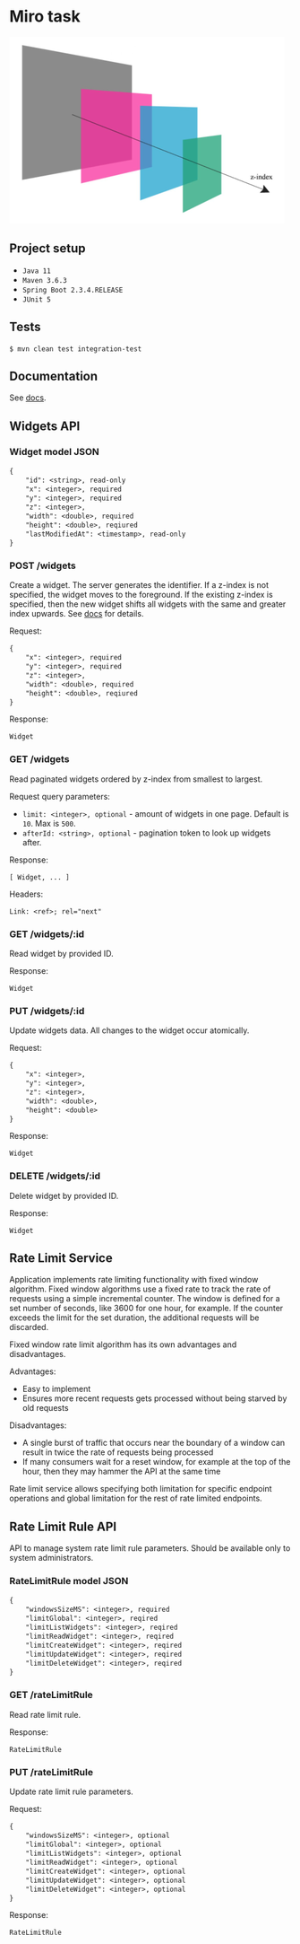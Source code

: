 # Miro task 
![Miro](docs/images/miro.png)

## Project setup
* `Java 11`
* `Maven 3.6.3`
* `Spring Boot 2.3.4.RELEASE`
* `JUnit 5`

## Tests

```
$ mvn clean test integration-test
```

## Documentation

See [docs](docs/Miro_Take_Home_Test_(Java).pdf).

## Widgets API

### Widget model JSON
```
{
    "id": <string>, read-only
    "x": <integer>, required
    "y": <integer>, required
    "z": <integer>,
    "width": <double>, required
    "height": <double>, reqiured
    "lastModifiedAt": <timestamp>, read-only
}
```

### POST /widgets

Create a widget. The server generates the identifier. If a z-index is not specified, the widget moves to the foreground. If the existing
z-index is specified, then the new widget shifts all widgets with the same and
greater index upwards. See [docs](docs/Miro_Take_Home_Test_(Java).pdf) for details.

Request:
```
{
    "x": <integer>, required
    "y": <integer>, required
    "z": <integer>,
    "width": <double>, required
    "height": <double>, reqiured
}
```

Response:
```
Widget
```

### GET /widgets

Read paginated widgets ordered by z-index from smallest to largest.

Request query parameters:
* `limit: <integer>, optional` - amount of widgets in one page. Default is `10`. Max is `500`.
* `afterId: <string>, optional` - pagination token to look up widgets after.

Response:
```
[ Widget, ... ]
```
Headers:
```
Link: <ref>; rel="next"
```

### GET /widgets/:id

Read widget by provided ID.

Response:
```
Widget
```

### PUT /widgets/:id

Update widgets data. All changes to the widget occur atomically.

Request:
```
{
    "x": <integer>,
    "y": <integer>,
    "z": <integer>,
    "width": <double>,
    "height": <double>
}
```

Response:
```
Widget
```

### DELETE /widgets/:id

Delete widget by provided ID.

Response:
```
Widget
```

## Rate Limit Service

Application implements rate limiting functionality with fixed window algorithm. Fixed window algorithms use a fixed rate to track the rate of requests using a simple incremental counter. The window is defined for a set number of seconds, like 3600 for one hour, for example. If the counter exceeds the limit for the set duration, the additional requests will be discarded.

Fixed window rate limit algorithm has its own advantages and disadvantages.

Advantages:
* Easy to implement
* Ensures more recent requests gets processed without being starved by old requests

Disadvantages:
* A single burst of traffic that occurs near the boundary of a window can result in twice the rate of requests being processed
* If many consumers wait for a reset window, for example at the top of the hour, then they may hammer the API at the same time

Rate limit service allows specifying both limitation for specific endpoint operations and global limitation for the rest of rate limited endpoints.

## Rate Limit Rule API

API to manage system rate limit rule parameters. Should be available only to system administrators. 

### RateLimitRule model JSON
```
{
    "windowsSizeMS": <integer>, required
    "limitGlobal": <integer>, reqired
    "limitListWidgets": <integer>, reqired
    "limitReadWidget": <integer>, reqired
    "limitCreateWidget": <integer>, reqired
    "limitUpdateWidget": <integer>, reqired
    "limitDeleteWidget": <integer>, reqired
}
```

### GET /rateLimitRule

Read rate limit rule.

Response:
```
RateLimitRule
```

### PUT /rateLimitRule

Update rate limit rule parameters.

Request:
```
{
    "windowsSizeMS": <integer>, optional
    "limitGlobal": <integer>, optional
    "limitListWidgets": <integer>, optional
    "limitReadWidget": <integer>, optional
    "limitCreateWidget": <integer>, optional
    "limitUpdateWidget": <integer>, optional
    "limitDeleteWidget": <integer>, optional
}
```

Response:
```
RateLimitRule
```